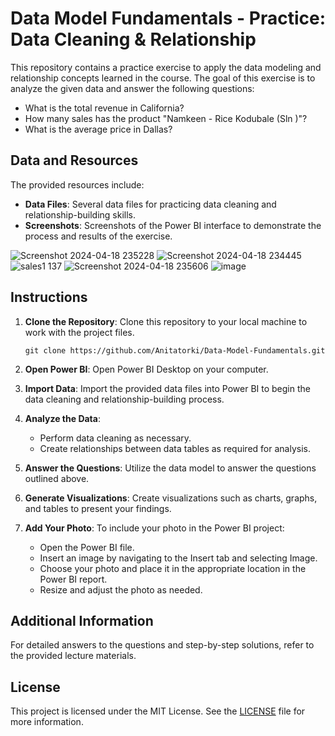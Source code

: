 # Data Model Fundamentals - Practice: Data Cleaning & Relationship

This repository contains a practice exercise to apply the data modeling and relationship concepts learned in the course. The goal of this exercise is to analyze the given data and answer the following questions:

- What is the total revenue in California?
- How many sales has the product "Namkeen - Rice Kodubale (Sln  )"?
- What is the average price in Dallas?

## Data and Resources

The provided resources include:

- **Data Files**: Several data files for practicing data cleaning and relationship-building skills.
- **Screenshots**: Screenshots of the Power BI interface to demonstrate the process and results of the exercise.

![Screenshot 2024-04-18 235228](https://github.com/Anitatorki/Data-Model-Fundamentals/assets/101832116/d11f38e5-6ff7-46a6-a463-35d715635165)
![Screenshot 2024-04-18 234445](https://github.com/Anitatorki/Data-Model-Fundamentals/assets/101832116/f26cc087-5894-4cbc-853f-3b1ddfc51add)
![sales1 137](https://github.com/Anitatorki/Data-Model-Fundamentals/assets/101832116/a96c693b-8a67-4440-b4c6-eeb591e6f089)
![Screenshot 2024-04-18 235606](https://github.com/Anitatorki/Data-Model-Fundamentals/assets/101832116/d078d6dd-597d-4462-882c-051d6cf8df2a)
![image](https://github.com/Anitatorki/Data-Model-Fundamentals/assets/101832116/81ea33e5-577d-488a-bcaf-21d5f321b192)

## Instructions

1. **Clone the Repository**:
   Clone this repository to your local machine to work with the project files.

   ```shell
   git clone https://github.com/Anitatorki/Data-Model-Fundamentals.git
   ```

2. **Open Power BI**:
   Open Power BI Desktop on your computer.

3. **Import Data**:
   Import the provided data files into Power BI to begin the data cleaning and relationship-building process.

4. **Analyze the Data**:
   - Perform data cleaning as necessary.
   - Create relationships between data tables as required for analysis.

5. **Answer the Questions**:
   Utilize the data model to answer the questions outlined above.

6. **Generate Visualizations**:
   Create visualizations such as charts, graphs, and tables to present your findings.

7. **Add Your Photo**:
   To include your photo in the Power BI project:
   - Open the Power BI file.
   - Insert an image by navigating to the Insert tab and selecting Image.
   - Choose your photo and place it in the appropriate location in the Power BI report.
   - Resize and adjust the photo as needed.

## Additional Information

For detailed answers to the questions and step-by-step solutions, refer to the provided lecture materials.

## License

This project is licensed under the MIT License. See the [LICENSE](LICENSE) file for more information.

